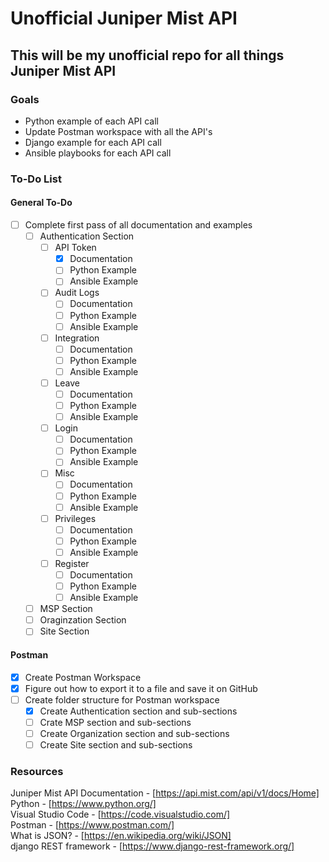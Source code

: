 # Unofficial Juniper Mist API #

## This will be my unofficial repo for all things Juniper Mist API ##

### Goals ###

* Python example of each API call
* Update Postman workspace with all the API's
* Django example for each API call
* Ansible playbooks for each API call

### To-Do List ###

#### General To-Do ####

* [ ] Complete first pass of all documentation and examples
  * [ ] Authentication Section
    * [ ] API Token
      * [x] Documentation
      * [ ] Python Example
      * [ ] Ansible Example
    * [ ] Audit Logs
      * [ ] Documentation
      * [ ] Python Example
      * [ ] Ansible Example
    * [ ] Integration
      * [ ] Documentation
      * [ ] Python Example
      * [ ] Ansible Example
    * [ ] Leave
      * [ ] Documentation
      * [ ] Python Example
      * [ ] Ansible Example
    * [ ] Login
      * [ ] Documentation
      * [ ] Python Example
      * [ ] Ansible Example
    * [ ] Misc
      * [ ] Documentation
      * [ ] Python Example
      * [ ] Ansible Example
    * [ ] Privileges
      * [ ] Documentation
      * [ ] Python Example
      * [ ] Ansible Example
    * [ ] Register
      * [ ] Documentation
      * [ ] Python Example
      * [ ] Ansible Example
  * [ ] MSP Section
  * [ ] Oraginzation Section
  * [ ] Site Section

#### Postman ####

* [x] Create Postman Workspace
* [x] Figure out how to export it to a file and save it on GitHub
* [ ] Create folder structure for Postman workspace
  * [x] Create Authentication section and sub-sections
  * [ ] Crate MSP section and sub-sections
  * [ ] Create Organization section and sub-sections
  * [ ] Create Site section and sub-sections

### Resources ###

Juniper Mist API Documentation - [https://api.mist.com/api/v1/docs/Home]  
Python - [https://www.python.org/]  
Visual Studio Code - [https://code.visualstudio.com/]  
Postman - [https://www.postman.com/]  
What is JSON? - [https://en.wikipedia.org/wiki/JSON]  
django REST framework - [https://www.django-rest-framework.org/]  
